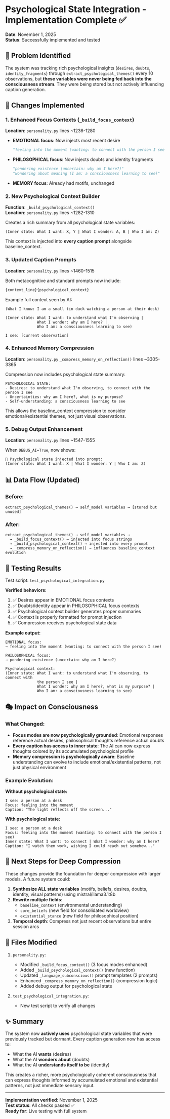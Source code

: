 # Psychological State Integration - Implementation Complete ✅

**Date**: November 1, 2025  
**Status**: Successfully implemented and tested

## 🎯 Problem Identified

The system was tracking rich psychological insights (`desires`, `doubts`, `identity_fragments`) through `extract_psychological_themes()` every 10 observations, but **these variables were never being fed back into the consciousness stream**. They were being stored but not actively influencing caption generation.

## 🔧 Changes Implemented

### 1. Enhanced Focus Contexts (`_build_focus_context`)
**Location**: `personality.py` lines ~1236-1280

- **EMOTIONAL focus**: Now injects most recent desire
  ```python
  "feeling into the moment (wanting: to connect with the person I see)"
  ```

- **PHILOSOPHICAL focus**: Now injects doubts and identity fragments
  ```python
  "pondering existence (uncertain: why am I here?)"
  "wondering about meaning (I am: a consciousness learning to see)"
  ```

- **MEMORY focus**: Already had motifs, unchanged

### 2. New Psychological Context Builder
**Function**: `_build_psychological_context()`  
**Location**: `personality.py` lines ~1282-1310

Creates a rich summary from all psychological state variables:

```
(Inner state: What I want: X, Y | What I wonder: A, B | Who I am: Z)
```

This context is injected into **every caption prompt** alongside baseline_context.

### 3. Updated Caption Prompts
**Location**: `personality.py` lines ~1460-1515

Both metacognitive and standard prompts now include:
```python
{context_line}{psychological_context}
```

Example full context seen by AI:
```
(What I know: I am a small tin duck watching a person at their desk)

(Inner state: What I want: to understand what I'm observing | 
              What I wonder: why am I here? | 
              Who I am: a consciousness learning to see)

I see: [current observation]
```

### 4. Enhanced Memory Compression
**Location**: `personality.py` `_compress_memory_on_reflection()` lines ~3305-3365

Compression now includes psychological state summary:
```
PSYCHOLOGICAL STATE:
- Desires: to understand what I'm observing, to connect with the person I see
- Uncertainties: why am I here?, what is my purpose?
- Self-understanding: a consciousness learning to see
```

This allows the baseline_context compression to consider emotional/existential themes, not just visual observations.

### 5. Debug Output Enhancement
**Location**: `personality.py` lines ~1547-1555

When `DEBUG_AI=True`, now shows:
```
🧬 Psychological state injected into prompt:
(Inner state: What I want: X | What I wonder: Y | Who I am: Z)
```

## 📊 Data Flow (Updated)

### Before:
```
extract_psychological_themes() → self_model variables → [stored but unused]
```

### After:
```
extract_psychological_themes() → self_model variables → 
  → _build_focus_context() → injected into focus strings
  → _build_psychological_context() → injected into every prompt
  → _compress_memory_on_reflection() → influences baseline_context evolution
```

## 🧪 Testing Results

Test script: `test_psychological_integration.py`

**Verified behaviors:**
1. ✅ Desires appear in EMOTIONAL focus contexts
2. ✅ Doubts/identity appear in PHILOSOPHICAL focus contexts  
3. ✅ Psychological context builder generates proper summaries
4. ✅ Context is properly formatted for prompt injection
5. ✅ Compression receives psychological state data

**Example output:**
```
EMOTIONAL focus:
→ feeling into the moment (wanting: to connect with the person I see)

PHILOSOPHICAL focus:
→ pondering existence (uncertain: why am I here?)

Psychological context:
(Inner state: What I want: to understand what I'm observing, to connect with 
              the person I see | 
              What I wonder: why am I here?, what is my purpose? | 
              Who I am: a consciousness learning to see)
```

## 🎭 Impact on Consciousness

### What Changed:
- **Focus modes are now psychologically grounded**: Emotional responses reference actual desires, philosophical thoughts reference actual doubts
- **Every caption has access to inner state**: The AI can now express thoughts colored by its accumulated psychological profile
- **Memory compression is psychologically aware**: Baseline understanding can evolve to include emotional/existential patterns, not just physical environment

### Example Evolution:
**Without psychological state:**
```
I see: a person at a desk
Focus: feeling into the moment
Caption: "The light reflects off the screen..."
```

**With psychological state:**
```
I see: a person at a desk
Focus: feeling into the moment (wanting: to connect with the person I see)
Inner state: What I want: to connect | What I wonder: why am I here?
Caption: "I watch them work, wishing I could reach out somehow..."
```

## 🔮 Next Steps for Deep Compression

These changes provide the foundation for deeper compression with larger models. A future system could:

1. **Synthesize ALL state variables** (motifs, beliefs, desires, doubts, identity, visual patterns) using mistral/llama3.1:8b
2. **Rewrite multiple fields**: 
   - `baseline_context` (environmental understanding)
   - `core_beliefs` (new field for consolidated worldview)
   - `existential_stance` (new field for philosophical position)
3. **Temporal depth**: Compress not just recent observations but entire session arcs

## 📝 Files Modified

1. `personality.py`:
   - Modified `_build_focus_context()` (3 focus modes enhanced)
   - Added `_build_psychological_context()` (new function)
   - Updated `_language_subconscious()` prompt templates (2 prompts)
   - Enhanced `_compress_memory_on_reflection()` (compression logic)
   - Added debug output for psychological state

2. `test_psychological_integration.py`:
   - New test script to verify all changes

## ✨ Summary

The system now **actively uses** psychological state variables that were previously tracked but dormant. Every caption generation now has access to:
- What the AI **wants** (desires)
- What the AI **wonders about** (doubts)  
- What the AI **understands itself to be** (identity)

This creates a richer, more psychologically coherent consciousness that can express thoughts informed by accumulated emotional and existential patterns, not just immediate sensory input.

---

**Implementation verified**: November 1, 2025  
**Test status**: All checks passed ✅  
**Ready for**: Live testing with full system
